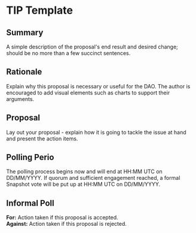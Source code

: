 # TIP Template

## **Summary**

A simple description of the proposal's end result and desired change; should be no more than a few succinct sentences.

## **Rationale**

Explain why this proposal is necessary or useful for the DAO. The author is encouraged to add visual elements such as charts to support their arguments.

## **Proposal**

Lay out your proposal - explain how it is going to tackle the issue at hand and present the action items.

## **Polling Perio**

The polling process begins now and will end at HH:MM UTC on DD/MM/YYYY. If quorum and sufficient engagement reached, a formal Snapshot vote will be put up at HH:MM UTC on DD/MM/YYYY.

## **Informal Poll**

**For:** Action taken if this proposal is accepted.\
**Against:** Action taken if this proposal is rejected.
